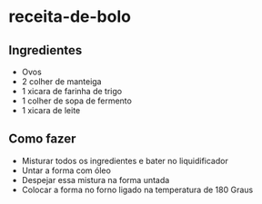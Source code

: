 # receita-de-bolo
## Ingredientes
- Ovos
- 2 colher de manteiga
- 1 xicara de farinha de trigo
- 1 colher de sopa de fermento
- 1 xicara de leite
## Como fazer
- Misturar todos os ingredientes e bater no liquidificador
- Untar a forma com óleo
- Despejar essa mistura na forma untada
- Colocar a forma no forno ligado na temperatura de 180 Graus